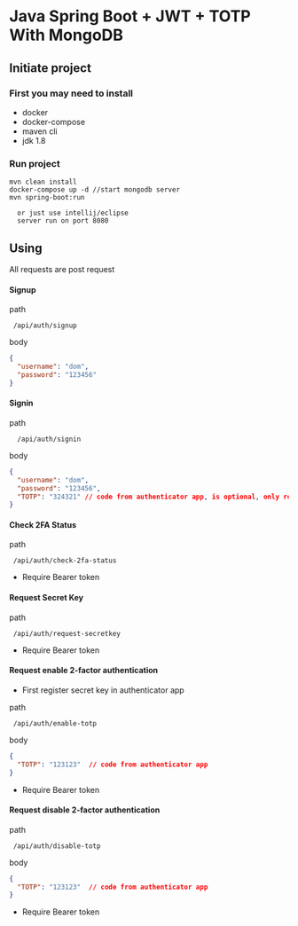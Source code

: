# Java Spring Boot + JWT + TOTP With MongoDB

## Initiate project

### First you may need to install
<ul> 
<li>docker</li>
<li>docker-compose</li>
<li>maven cli</li>
<li>jdk 1.8</li>  
</ul>

### Run project 

```console
mvn clean install
docker-compose up -d //start mongodb server
mvn spring-boot:run
```
	  or just use intellij/eclipse
	  server run on port 8080

## Using 

 All requests are post request 

#### Signup

path
```
 /api/auth/signup
```
body
```json
{
  "username": "dom",
  "password": "123456"
}
```
#### Signin

path
```
  /api/auth/signin
```
body
```json
{
  "username": "dom",
  "password": "123456",
  "TOTP": "324321" // code from authenticator app, is optional, only require when 2fa is enabled
}
```

#### Check 2FA Status 

path
```
 /api/auth/check-2fa-status
```
 * Require Bearer token

#### Request Secret Key 

path
```
 /api/auth/request-secretkey
```
 * Require Bearer token


#### Request enable 2-factor authentication

 * First register secret key in authenticator app

path
```
 /api/auth/enable-totp
```
body
```json
{
  "TOTP": "123123"  // code from authenticator app 
}
```
 * Require Bearer token

#### Request disable 2-factor authentication

path
```
 /api/auth/disable-totp
```
body
```json
{
  "TOTP": "123123"  // code from authenticator app 
}
```
 * Require Bearer token



